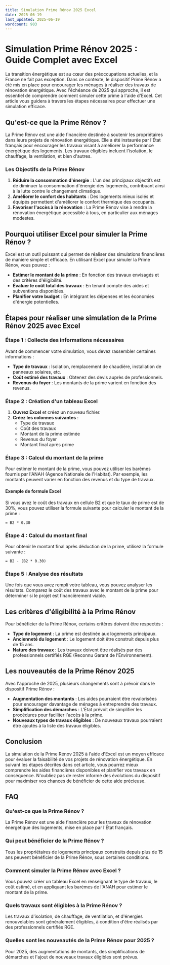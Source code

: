 ```yaml
---
title: Simulation Prime Rénov 2025 Excel
date: 2025-06-19
last_updated: 2025-06-19
wordcount: 903
---
```


# Simulation Prime Rénov 2025 : Guide Complet avec Excel

La transition énergétique est au cœur des préoccupations actuelles, et la France ne fait pas exception. Dans ce contexte, le dispositif Prime Rénov a été mis en place pour encourager les ménages à réaliser des travaux de rénovation énergétique. Avec l'échéance de 2025 qui approche, il est essentiel de comprendre comment simuler cette prime à l'aide d'Excel. Cet article vous guidera à travers les étapes nécessaires pour effectuer une simulation efficace.

## Qu'est-ce que la Prime Rénov ?

La Prime Rénov est une aide financière destinée à soutenir les propriétaires dans leurs projets de rénovation énergétique. Elle a été instaurée par l'État français pour encourager les travaux visant à améliorer la performance énergétique des logements. Les travaux éligibles incluent l'isolation, le chauffage, la ventilation, et bien d'autres.

### Les Objectifs de la Prime Rénov

1. **Réduire la consommation d'énergie** : L'un des principaux objectifs est de diminuer la consommation d'énergie des logements, contribuant ainsi à la lutte contre le changement climatique.
2. **Améliorer le confort des habitants** : Des logements mieux isolés et équipés permettent d'améliorer le confort thermique des occupants.
3. **Favoriser l'accès à la rénovation** : La Prime Rénov vise à rendre la rénovation énergétique accessible à tous, en particulier aux ménages modestes.

## Pourquoi utiliser Excel pour simuler la Prime Rénov ?

Excel est un outil puissant qui permet de réaliser des simulations financières de manière simple et efficace. En utilisant Excel pour simuler la Prime Rénov, vous pouvez :

- **Estimer le montant de la prime** : En fonction des travaux envisagés et des critères d'éligibilité.
- **Évaluer le coût total des travaux** : En tenant compte des aides et subventions disponibles.
- **Planifier votre budget** : En intégrant les dépenses et les économies d'énergie potentielles.

## Étapes pour réaliser une simulation de la Prime Rénov 2025 avec Excel

### Étape 1 : Collecte des informations nécessaires

Avant de commencer votre simulation, vous devez rassembler certaines informations :

- **Type de travaux** : Isolation, remplacement de chaudière, installation de panneaux solaires, etc.
- **Coût estimé des travaux** : Obtenez des devis auprès de professionnels.
- **Revenus du foyer** : Les montants de la prime varient en fonction des revenus.

### Étape 2 : Création d'un tableau Excel

1. **Ouvrez Excel** et créez un nouveau fichier.
2. **Créez les colonnes suivantes** :
   - Type de travaux
   - Coût des travaux
   - Montant de la prime estimée
   - Revenus du foyer
   - Montant final après prime

### Étape 3 : Calcul du montant de la prime

Pour estimer le montant de la prime, vous pouvez utiliser les barèmes fournis par l'ANAH (Agence Nationale de l'Habitat). Par exemple, les montants peuvent varier en fonction des revenus et du type de travaux. 

#### Exemple de formule Excel

Si vous avez le coût des travaux en cellule B2 et que le taux de prime est de 30%, vous pouvez utiliser la formule suivante pour calculer le montant de la prime :

```excel
= B2 * 0.30
```

### Étape 4 : Calcul du montant final

Pour obtenir le montant final après déduction de la prime, utilisez la formule suivante :

```excel
= B2 - (B2 * 0.30)
```

### Étape 5 : Analyse des résultats

Une fois que vous avez rempli votre tableau, vous pouvez analyser les résultats. Comparez le coût des travaux avec le montant de la prime pour déterminer si le projet est financièrement viable.

## Les critères d'éligibilité à la Prime Rénov

Pour bénéficier de la Prime Rénov, certains critères doivent être respectés :

- **Type de logement** : La prime est destinée aux logements principaux.
- **Ancienneté du logement** : Le logement doit être construit depuis plus de 15 ans.
- **Nature des travaux** : Les travaux doivent être réalisés par des professionnels certifiés RGE (Reconnu Garant de l’Environnement).

## Les nouveautés de la Prime Rénov 2025

Avec l'approche de 2025, plusieurs changements sont à prévoir dans le dispositif Prime Rénov :

- **Augmentation des montants** : Les aides pourraient être revalorisées pour encourager davantage de ménages à entreprendre des travaux.
- **Simplification des démarches** : L'État prévoit de simplifier les procédures pour faciliter l'accès à la prime.
- **Nouveaux types de travaux éligibles** : De nouveaux travaux pourraient être ajoutés à la liste des travaux éligibles.

## Conclusion

La simulation de la Prime Rénov 2025 à l'aide d'Excel est un moyen efficace pour évaluer la faisabilité de vos projets de rénovation énergétique. En suivant les étapes décrites dans cet article, vous pourrez mieux comprendre les aides financières disponibles et planifier vos travaux en conséquence. N'oubliez pas de rester informé des évolutions du dispositif pour maximiser vos chances de bénéficier de cette aide précieuse.

## FAQ

### Qu'est-ce que la Prime Rénov ?

La Prime Rénov est une aide financière pour les travaux de rénovation énergétique des logements, mise en place par l'État français.

### Qui peut bénéficier de la Prime Rénov ?

Tous les propriétaires de logements principaux construits depuis plus de 15 ans peuvent bénéficier de la Prime Rénov, sous certaines conditions.

### Comment simuler la Prime Rénov avec Excel ?

Vous pouvez créer un tableau Excel en renseignant le type de travaux, le coût estimé, et en appliquant les barèmes de l'ANAH pour estimer le montant de la prime.

### Quels travaux sont éligibles à la Prime Rénov ?

Les travaux d'isolation, de chauffage, de ventilation, et d'énergies renouvelables sont généralement éligibles, à condition d'être réalisés par des professionnels certifiés RGE.

### Quelles sont les nouveautés de la Prime Rénov pour 2025 ?

Pour 2025, des augmentations de montants, des simplifications de démarches et l'ajout de nouveaux travaux éligibles sont prévus.